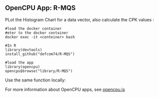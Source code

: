 OpenCPU App: R-MQS
-------------------

PLot the Histogram Chart for a data vector, also calculate the CPK values :


    #load the docker container
    #eter to the docker container
    docker exec -it <conteiner> bash
    
    #In R
    library(devtools)
    install_github("defcom74/R-MQS")

    #load the app
    library(opencpu)
    opencpu$browse("library/R-MQS")

Use the same function locally:

    

For more information about OpenCPU apps, see [opencpu.js](https://github.com/jeroenooms/opencpu.js#readme)

